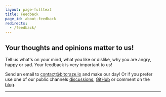 ```yaml
---
layout: page-fulltext
title: Feedback
page_id: about-feedback
redirects:
  - /feedback/
---
```


## Your thoughts and opinions matter to us!

Tell us what's on your mind, what you like or dislike, why you are angry, happy or sad. Your feedback is very important to us!

Send an email to <a href="mailto:contact@bitcraze.io">contact@bitcraze.io</a> and make our day! Or if you prefer use one of our public channels [discussions](https://discussions.bitcraze.io/), [GitHub](https://github.com/bitcraze) or comment on the [blog](/blog/).

----
